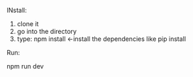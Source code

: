 INstall:
 1. clone it
 2. go into the directory
 3. type: npm install <-install the dependencies like pip install

Run:

npm run dev
